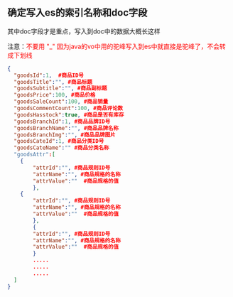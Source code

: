 ## 确定写入es的索引名称和doc字段



其中doc字段才是重点，写入到doc中的数据大概长这样

注意：<font color="red">不要用 "_" 因为java的vo中用的驼峰写入到es中就直接是驼峰了，不会转成下划线</font>

```json
{
  "goodsId":1,  #商品ID号
  "goodsTitle":"", #商品标题
  "goodsSubtitle":"", #商品副标题
  "goodsPrice":100, #商品价格
  "goodsSaleCount":100, #商品销量
  "goodsCommentCount":100, #商品评论数
  "goodsHasstock":true, #商品是否有库存
  "goodsBranchId":1, #商品品牌ID号
  "goodsBranchName":"", #商品品牌名称
  "goodsBranchImg":"", #商品品牌图片
  "goodsCateId":1, #商品分类ID号
  "goodsCateName":"" #商品分类名称
  "goodsAttr":[
  	{
  		"attrId":"", #商品规则ID号
  		"attrName":"", #商品规格的名称
  		"attrValue":""  #商品规格的值
		},
    {
  		"attrId":"", #商品规则ID号
  		"attrName":"", #商品规格的名称
  		"attrValue":""  #商品规格的值
		},
		{
  		"attrId":"", #商品规则ID号
  		"attrName":"", #商品规格的名称
  		"attrValue":""  #商品规格的值
		}
		.....
		.....
		.....
  ]
}
```

